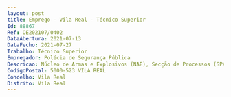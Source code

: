 ```yaml
--- 
layout: post
title: Emprego - Vila Real - Técnico Superior
Id: 88867
Ref: OE202107/0402
DataAbertura: 2021-07-13
DataFecho: 2021-07-27
Trabalho: Técnico Superior
Empregador: Polícia de Segurança Pública
Descricao: Núcleo de Armas e Explosivos (NAE), Secção de Processos (SPAE) do Comando Distrital da PSP de Vila Real.Atenta a estrutura interna do NAE e respetivas atribuições, ao trabalhador compete, designadamente elaborar pareceres relativos aos processos de licenciamento de empresas em estabelecimentos de armas e explosivos bem como instruir processos e promover todas as ações necessárias ao exercício das competências delegadas no Comandante do Comando, em matéria de armas e explosivos.Compete lhe ainda, emitir pareceres sobre os processos de contraordenação e sobre requerimentos apresentados para a concessão renovação de licenciamentos de armas  elaborar autos e efetuar as diligências necessárias à organização dos processos de contraordenação e laborar relatórios, informações ou propostas, tendo como objetivos primários não só a segurança das pessoas e bens mas também a segurança em termos de ordem pública.
CodigoPostal: 5000-523 VILA REAL
Concelho: Vila Real
Distrito: Vila Real
--- 
```

